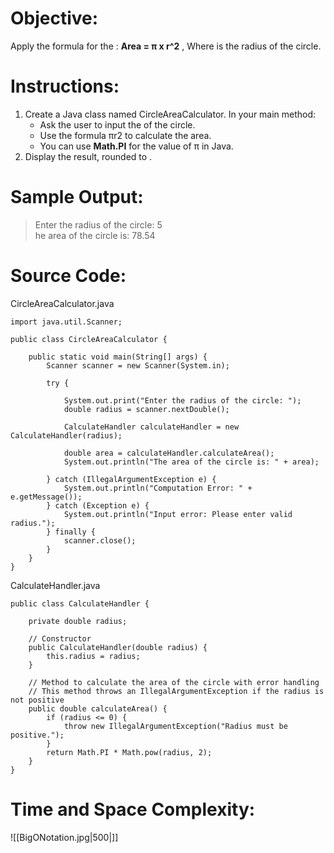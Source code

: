 # Objective:  
Apply the formula for the :  **Area = π x r^2** , Where is the radius of the circle. 
# Instructions:  
1. Create a Java class named CircleAreaCalculator. In your main method:
	- Ask the user to input the of the circle.
	- Use the formula πr2 to calculate the area.
	- You can use **Math.PI** for the value of π in Java.
2. Display the result, rounded to .
# Sample Output:  
> Enter the radius of the circle: 5  
> he area of the circle is: 78.54

# Source Code:  
CircleAreaCalculator.java
```
import java.util.Scanner;

public class CircleAreaCalculator {

    public static void main(String[] args) {
        Scanner scanner = new Scanner(System.in);

        try {
            
            System.out.print("Enter the radius of the circle: ");
            double radius = scanner.nextDouble();
            
            CalculateHandler calculateHandler = new CalculateHandler(radius);
            
            double area = calculateHandler.calculateArea();
            System.out.println("The area of the circle is: " + area);

        } catch (IllegalArgumentException e) {
            System.out.println("Computation Error: " + e.getMessage());
        } catch (Exception e) {
            System.out.println("Input error: Please enter valid radius.");
        } finally {
            scanner.close();
        }
    }
}
```

CalculateHandler.java
```
public class CalculateHandler {

    private double radius;

    // Constructor
    public CalculateHandler(double radius) {
        this.radius = radius;
    }

    // Method to calculate the area of the circle with error handling
    // This method throws an IllegalArgumentException if the radius is not positive
    public double calculateArea() {
        if (radius <= 0) {
            throw new IllegalArgumentException("Radius must be positive.");
        }
        return Math.PI * Math.pow(radius, 2);
    }
}
```

# Time and Space Complexity: 
![[BigONotation.jpg|500|]]
